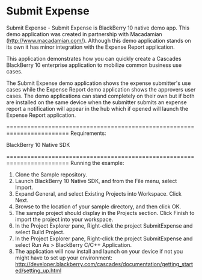 Submit Expense
================

Submit Expense - Submit Expense is BlackBerry 10 native demo app.  This demo application was created in partnership with Macadamian (http://www.macadamian.com/).  Although this demo application stands on its own it has minor integration with the Expense Report application.

This application demonstrates how you can quickly create a Cascades BlackBerry 10 enterprise application to mobilize common business use cases.  

The Submit Expense demo application shows the expense submitter's use cases while the Expense Report demo application shows the approvers user cases.  The demo applications can stand completely on their own but if both are installed on the same device when the submitter submits an expense report a notification will appear in the hub which if opened will launch the Expense Report application. 

========================================================================
Requirements:

BlackBerry 10 Native SDK

========================================================================
Running the example:

1. Clone the Sample repository.
2. Launch BlackBerry 10 Native SDK, and from the File menu, select Import.
3. Expand General, and select Existing Projects into Workspace. Click Next.
4. Browse to the location of your sample directory, and then click OK.
5. The sample project should display in the Projects section. 
   Click Finish to import the project into your workspace.
6. In the Project Explorer pane, Right-click the project SubmitExpense 
   and select Build Project.
7. In the Project Explorer pane, Right-click the project SubmitExpense 
   and select Run As > BlackBerry C/C++ Application.
8. The application will now install and launch on your device if not you might
   have to set up your environment: 
   http://developer.blackberry.com/cascades/documentation/getting_started/setting_up.html
